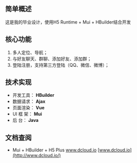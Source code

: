 ## 简单概述
这是我的毕业设计，使用H5 Runtime + Mui + HBuilder结合开发

## 核心功能
1. 多人定位、导航；
2. 与好友聊天、群聊、添加好友、添加群；
3. 登陆注册，支持第三方登陆（QQ、微信、微博）；

## 技术实现
- 开发工具： **HBuilder**
- 数据请求： **Ajax**
- 页面渲染： **Vue**
- UI 框 架： **Mui**
- 后    台： **Java**

## 文档查阅
- Mui + HBuilder + H5 Plus <a herf="http://www.dcloud.io/">www.dcloud.io</a> [www.dcloud.io](http://www.dcloud.io/)
